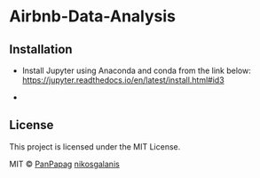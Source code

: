 # Airbnb-Data-Analysis


## Installation
* Install Jupyter using Anaconda and conda from the link below:\
https://jupyter.readthedocs.io/en/latest/install.html#id3

*


## License
This project is licensed under the MIT License.

MIT © [PanPapag]() [nikosgalanis]()
